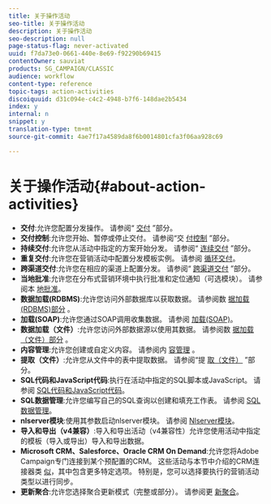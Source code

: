 ```yaml
---
title: 关于操作活动
seo-title: 关于操作活动
description: 关于操作活动
seo-description: null
page-status-flag: never-activated
uuid: f7da73e0-0661-440e-8e69-f92290b69415
contentOwner: sauviat
products: SG_CAMPAIGN/CLASSIC
audience: workflow
content-type: reference
topic-tags: action-activities
discoiquuid: d31c094e-c4c2-4948-b7f6-148dae2b5434
index: y
internal: n
snippet: y
translation-type: tm+mt
source-git-commit: 4ae7f17a4589da8f6b0014801cfa3f06aa928c69

---
```



# 关于操作活动{#about-action-activities}

* **交付**:允许您配置分发操作。 请参阅“ [交付](../../workflow/using/delivery.md) ”部分。
* **交付控制**:允许您开始、暂停或停止交付。 请参阅“交 [付控制](../../workflow/using/delivery-control.md) ”部分。
* **持续交付**:允许您从活动中指定的方案开始分发。 请参阅“ [连续交付](../../workflow/using/continuous-delivery.md) ”部分。
* **重复交付**:允许您在营销活动中配置分发模板实例。 请参阅 [循环交付](../../workflow/using/recurring-delivery.md)。
* **跨渠道交付**:允许您在相应的渠道上配置分发。 请参阅“ [跨渠道交付](../../workflow/using/cross-channel-deliveries.md) ”部分。
* **当地批准**:允许您在分布式营销环境中执行批准和定位通知（可选模块）。 请参阅本 [地批准](../../workflow/using/local-approval.md)。
* **数据加载(RDBMS)**:允许您访问外部数据库以获取数据。 请参阅数 [据加载(RDBMS)部分](../../workflow/using/data-loading--rdbms-.md) 。
* **加载(SOAP)**:允许您通过SOAP调用收集数据。 请参阅 [加载(SOAP)](../../workflow/using/loading--soap-.md)。
* **数据加载（文件）**:允许您访问外部数据源以使用其数据。 请参阅数 [据加载（文件）部分](../../workflow/using/data-loading--file-.md) 。
* **内容管理**:允许您创建或自定义内容。 请参阅内 [容管理](../../workflow/using/content-management.md) 。
* **提取（文件）**:允许您从文件中的表中提取数据。 请参阅“提 [取（文件）](../../workflow/using/extraction--file-.md) ”部分。
* **SQL代码和JavaScript代码**:执行在活动中指定的SQL脚本或JavaScript。 请参阅 [SQL代码和JavaScript代码](../../workflow/using/sql-code-and-javascript-code.md)。
* **SQL数据管理**:允许您编写自己的SQL查询以创建和填充工作表。 请参阅 [SQL数据管理](../../workflow/using/sql-data-management.md)。
* **nlserver模块**:使用其参数启动nlserver模块。 请参阅 [Nlserver模块](../../workflow/using/nlserver-module.md)。
* **导入和导出（v4兼容）**:导入和导出活动（v4兼容性）允许您使用活动中指定的模板（导入或导出）导入和导出数据。
* **Microsoft CRM、Salesforce、Oracle CRM On Demand**:允许您将Adobe Campaign专门连接到某个预配置的CRM。 这些活动与本节中介绍的CRM连接器类 [似](../../workflow/using/crm-connector.md)，其中包含更多特定选项。 特别是，您可以选择要执行的营销活动类型以进行同步。
* **更新聚合**:允许您选择聚合更新模式（完整或部分）。 请参阅更 [新聚合](../../workflow/using/update-aggregate.md)。
